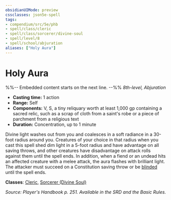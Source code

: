 ```yaml
---
obsidianUIMode: preview
cssclasses: json5e-spell
tags:
- compendium/src/5e/phb
- spell/class/cleric
- spell/class/sorcerer/divine-soul
- spell/level/8
- spell/school/abjuration
aliases: ["Holy Aura"]
---
```

# Holy Aura
%%-- Embedded content starts on the next line. --%%
*8th-level, Abjuration*  

- **Casting time:** 1 action
- **Range:** Self
- **Components:** V, S, a tiny reliquary worth at least 1,000 gp containing a sacred relic, such as a scrap of cloth from a saint's robe or a piece of parchment from a religious text
- **Duration:** Concentration, up to 1 minute

Divine light washes out from you and coalesces in a soft radiance in a 30-foot radius around you. Creatures of your choice in that radius when you cast this spell shed dim light in a 5-foot radius and have advantage on all saving throws, and other creatures have disadvantage on attack rolls against them until the spell ends. In addition, when a fiend or an undead hits an affected creature with a melee attack, the aura flashes with brilliant light. The attacker must succeed on a Constitution saving throw or be [blinded](/Systems/5e/rules/conditions.md#blinded) until the spell ends.

**Classes**: [Cleric](/Systems/5e/classes/cleric.md), [Sorcerer (Divine Soul)](/Systems/5e/classes/sorcerer-divine-soul-xge.md)

*Source: Player's Handbook p. 251. Available in the SRD and the Basic Rules.*